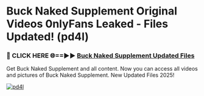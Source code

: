 # Buck Naked Supplement Original Videos 0nlyFans Leaked - Files Updated! (pd4l)

<h3>🔴 CLICK HERE 🌐==►► <a href="https://tinyurl.com/yckcrads" rel="nofollow">Buck Naked Supplement Updated Files</a></h3>

Get Buck Naked Supplement and all content. Now you can access all videos and pictures of Buck Naked Supplement. New Updated Files 2025!

[![pd4l](https://i.imgur.com/hpKpOFt.gif)](https://tinyurl.com/yckcrads)
